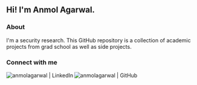 <h2> Hi! I'm Anmol Agarwal. </h2>

### About
I'm a security research.  This GitHub repository is a collection of academic projects from grad school as well as side projects. 

### Connect with me 
[<img align="left" alt="anmolagarwal | LinkedIn" src="https://img.shields.io/badge/LinkedIn-0077B5?style=for-the-badge&logo=linkedin&logoColor=white" />][linkedin]
[<img align="left" alt="anmolagarwal | GitHub" src="https://img.shields.io/badge/GitHub-100000?style=for-the-badge&logo=github&logoColor=white" />][github] 

[linkedin]: https://www.linkedin.com/in/anmolsagarwal/
[github]: https://github.com/anmolsagarwal/

